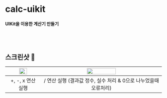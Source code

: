 # calc-uikit
#### UIKit을 이용한 계산기 만들기
<br><br>

## 스크린샷 📸

|<img src= "https://s3.ezgif.com/save/ezgif-3-a49f4bdb01.gif" width="50%">|<img src="https://s3.ezgif.com/save/ezgif-3-1d0b4eb28f.gif" width="50%">|
|:-:|:-:|
|+, -, x 연산 실행| / 연산 실행 (결과값 정수, 실수 처리 & 0으로 나누었을때 오류처리)|

